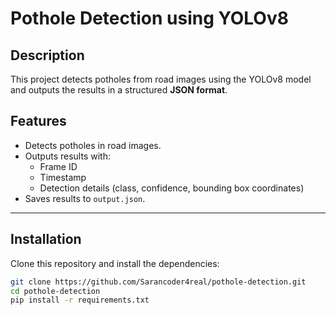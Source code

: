 # Pothole Detection using YOLOv8

##  Description
This project detects potholes from road images using the YOLOv8 model and outputs the results in a structured **JSON format**.


##  Features
- Detects potholes in road images.
- Outputs results with:
  - Frame ID
  - Timestamp
  - Detection details (class, confidence, bounding box coordinates)
- Saves results to `output.json`.

---

##  Installation
Clone this repository and install the dependencies:

```bash
git clone https://github.com/Sarancoder4real/pothole-detection.git
cd pothole-detection
pip install -r requirements.txt
